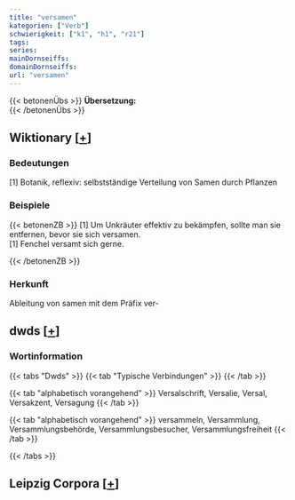 ```yaml
---
title: "versamen"
kategorien: ["Verb"]
schwierigkeit: ["k1", "h1", "r21"]
tags:
series:
mainDornseiffs:
domainDornseiffs:
url: "versamen"
---
```


{{< betonenÜbs >}}
**Übersetzung:**  
{{< /betonenÜbs >}}

## Wiktionary [[+](https://de.wiktionary.org/wiki/versamen)]

### Bedeutungen
[1] Botanik, reflexiv: selbstständige Verteilung von Samen durch Pflanzen  

### Beispiele
{{< betonenZB >}}
[1] Um Unkräuter effektiv zu bekämpfen, sollte man sie entfernen, bevor sie sich versamen.  
[1] Fenchel versamt sich gerne.  

{{< /betonenZB >}}
### Herkunft
Ableitung von samen mit dem Präfix ver-  



## dwds [[+](https://www.dwds.de/wb/versamen)]

### Wortinformation
{{< tabs "Dwds" >}}
{{< tab "Typische Verbindungen" >}}
{{< /tab >}}

{{< tab "alphabetisch vorangehend" >}}
Versalschrift, Versalie, Versal, Versakzent, Versagung
{{< /tab >}}

{{< tab "alphabetisch vorangehend" >}}
versammeln, Versammlung, Versammlungsbehörde, Versammlungsbesucher, Versammlungsfreiheit
{{< /tab >}}

{{< /tabs >}}

## Leipzig Corpora [[+](https://corpora.uni-leipzig.de/en/res?word=versamen&corpusId=deu_newscrawl-public_2018)]

